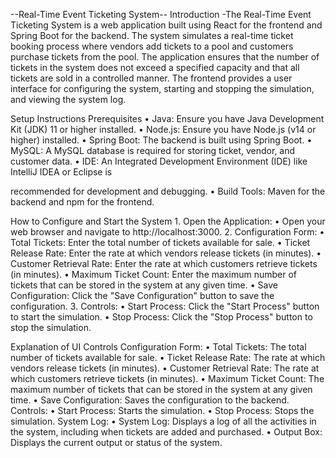 --Real-Time Event Ticketing System-- 
  Introduction 
    -The Real-Time Event Ticketing System is a web application built using React for the 
    frontend and Spring Boot for the backend. The system simulates a real-time ticket 
    booking process where vendors add tickets to a pool and customers purchase tickets from 
    the pool. The application ensures that the number of tickets in the system does not exceed 
    a specified capacity and that all tickets are sold in a controlled manner. The frontend 
    provides a user interface for configuring the system, starting and stopping the simulation, 
    and viewing the system log. 
 
  Setup Instructions 
    Prerequisites 
      • Java: Ensure you have Java Development Kit (JDK) 11 or higher installed. 
      • Node.js: Ensure you have Node.js (v14 or higher) installed. 
      • Spring Boot: The backend is built using Spring Boot. 
      • MySQL: A MySQL database is required for storing ticket, vendor, and customer data. 
      • IDE: An Integrated Development Environment (IDE) like IntelliJ IDEA or Eclipse is 
  
  recommended for development and debugging. 
    • Build Tools: Maven for the backend and npm for the frontend. 
  
  How to Configure and Start the System 
    1. Open the Application: 
      • Open your web browser and navigate to http://localhost:3000. 
    2. Configuration Form: 
      • Total Tickets: Enter the total number of tickets available for sale. 
      • Ticket Release Rate: Enter the rate at which vendors release tickets (in minutes). 
      • Customer Retrieval Rate: Enter the rate at which customers retrieve tickets (in minutes). 
      • Maximum Ticket Count: Enter the maximum number of tickets that can be  stored in the system at any given time. 
      • Save Configuration: Click the "Save Configuration" button to save the  configuration. 
    3. Controls: 
    • Start Process: Click the "Start Process" button to start the simulation. 
    • Stop Process: Click the "Stop Process" button to stop the simulation. 
 
  Explanation of UI Controls 
    Configuration Form: 
      • Total Tickets: The total number of tickets available for sale. 
      • Ticket Release Rate: The rate at which vendors release tickets (in minutes). 
      • Customer Retrieval Rate: The rate at which customers retrieve tickets (in minutes). 
      • Maximum Ticket Count: The maximum number of tickets that can be stored in the system at any given time. 
      • Save Configuration: Saves the configuration to the backend. 
    Controls: 
      • Start Process: Starts the simulation. 
      • Stop Process: Stops the simulation. 
    System Log: 
      • System Log: Displays a log of all the activities in the system, including when tickets are added and purchased. 
      • Output Box: Displays the current output or status of the system. 
